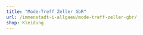```yaml
---
title: "Mode-Treff Zeller GbR"
url: /immenstadt-i-allgaeu/mode-treff-zeller-gbr/
shop: Kleidung
---
```


